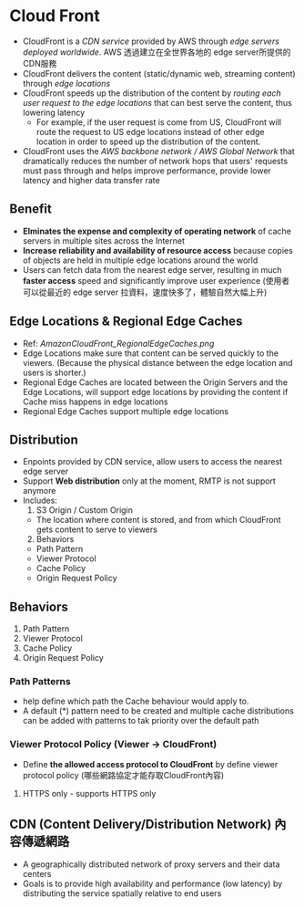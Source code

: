 # Cloud Front 
* CloudFront is a *CDN service* provided by AWS through *edge servers deployed worldwide*. AWS 透過建立在全世界各地的 edge server所提供的CDN服務
* CloudFront delivers the content (static/dynamic web, streaming content) through *edge locations*
* CloudFront speeds up the distribution of the content by *routing each user request to the edge locations* that can best serve the content, thus lowering latency
  * For example, if the user request is come from US, CloudFront will route the request to US edge locations instead of other edge location in order to speed up the distribution of the content.
* CloudFront uses the *AWS backbone network / AWS Global Network* that dramatically reduces the number of network hops that users' requests must pass through and helps improve performance, provide lower latency and higher data transfer rate

## Benefit
* **Elminates the expense and complexity of operating network** of cache servers in multiple sites across the Internet
* **Increase reliability and availability of resource access** because copies of objects are held in multiple edge locations around the world
* Users can fetch data from the nearest edge server, resulting in much **faster access** speed and significantly improve user experience (使用者可以從最近的 edge server 拉資料，速度快多了，體驗自然大幅上升)

## Edge Locations & Regional Edge Caches
* Ref: *AmazonCloudFront_RegionalEdgeCaches.png*
* Edge Locations make sure that content can be served quickly to the viewers. (Because the physical distance between the edge location and users is shorter.)
* Regional Edge Caches are located between the Origin Servers and the Edge Locations, will support edge locations by providing the content if Cache miss happens in edge locations
* Regional Edge Caches support multiple edge locations

## Distribution
* Enpoints provided by CDN service, allow users to access the nearest edge server
* Support **Web distribution** only at the moment, RMTP is not support anymore
* Includes:
  1. S3 Origin / Custom Origin 
    * The location where content is stored, and from which CloudFront gets content to serve to viewers
  2. Behaviors
    * Path Pattern
    * Viewer Protocol
    * Cache Policy
    * Origin Request Policy

## Behaviors
1. Path Pattern
2. Viewer Protocol
3. Cache Policy
4. Origin Request Policy
### Path Patterns
* help define which path the Cache behaviour would apply to.
* A default (*) pattern need to be created and multiple cache distributions can be added with patterns to tak priority over the default path
### Viewer Protocol Policy (Viewer -> CloudFront)
* Define **the allowed access protocol to CloudFront** by define viewer protocol policy (哪些網路協定才能存取CloudFront內容)
1. HTTPS only - supports HTTPS only 

## CDN (Content Delivery/Distribution Network) 內容傳遞網路
* A geographically distributed network of proxy servers and their data centers
* Goals is to provide high availability and performance (low latency) by distributing the service spatially relative to end users